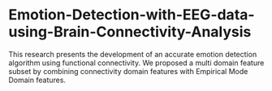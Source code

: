 # Emotion-Detection-with-EEG-data-using-Brain-Connectivity-Analysis
This research presents the development of an accurate emotion detection algorithm using functional connectivity. We proposed a multi domain feature subset by combining connectivity domain features with Empirical Mode Domain features. 
